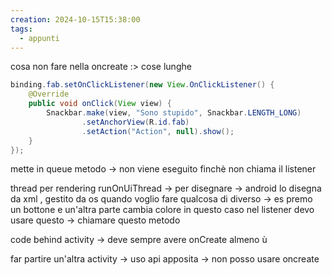 ```yaml
---
creation: 2024-10-15T15:38:00
tags:
  - appunti
---
```

cosa non fare nella oncreate :> cose lunghe

```java
binding.fab.setOnClickListener(new View.OnClickListener() {  
    @Override  
    public void onClick(View view) {  
        Snackbar.make(view, "Sono stupido", Snackbar.LENGTH_LONG)  
                .setAnchorView(R.id.fab)  
                .setAction("Action", null).show();  
    }  
});
```
mette in queue metodo -> non viene eseguito finchè non chiama il listener

thread per rendering runOnUiThread -> per disegnare -> android lo disegna da xml , gestito da os
quando voglio fare qualcosa di diverso -> es premo un bottone e un'altra parte cambia colore in questo caso nel listener devo usare questo -> chiamare questo metodo 

code behind activity -> deve sempre avere onCreate almeno ù

far partire un'altra activity -> uso api apposita -> non posso usare oncreate

